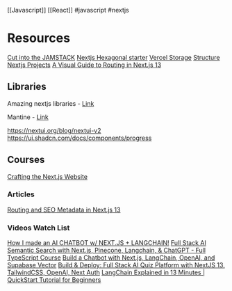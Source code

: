 [[Javascript]] [[React]]
#javascript #nextjs

# Resources

[Cut into the JAMSTACK](https://www.cutintothejamstack.com/)
[Nextjs Hexagonal starter](https://github.com/carlosazaustre/next-hexagonal-starter)
[Vercel Storage](https://vercel.com/blog/vercel-storage)
[Structure Nextjs Projects](https://alexkondov.com/structuring-next-applications/)
[A Visual Guide to Routing in Next.js 13](https://www.builder.io/blog/next-13-app-router)
## Libraries

Amazing nextjs libraries - [Link](https://www.flavienbonvin.com/amazing-nextjs-libraries-that-makes-coding-easier/)

Mantine - [Link](https://mantine.dev/)

https://nextui.org/blog/nextui-v2
https://ui.shadcn.com/docs/components/progress

## Courses

[Crafting the Next.js Website](https://rauno.me/craft/nextjs)

### Articles

[Routing and SEO Metadata in Next.js 13](https://www.builder.io/blog/routing-seo-metadata-nextjs-13)


### Videos Watch List

[How I made an AI CHATBOT w/ NEXT.JS + LANGCHAIN!](https://www.youtube.com/watch?v=Hxin8Zolmvw)
[Full Stack AI Semantic Search with Next.js, Pinecone, Langchain, & ChatGPT - Full TypeScript Course](https://www.youtube.com/watch?v=6_mfYPPcZ60&t=16s)
[Build a Chatbot with Next.js, LangChain, OpenAI, and Supabase Vector](https://www.youtube.com/watch?v=Tt45NrVIBn8)
[Build & Deploy: Full Stack AI Quiz Platform with NextJS 13, TailwindCSS, OpenAI, Next Auth](https://www.youtube.com/watch?v=vIyU4nInlt0)
[LangChain Explained in 13 Minutes | QuickStart Tutorial for Beginners](https://www.youtube.com/watch?v=aywZrzNaKjs)
[]()
